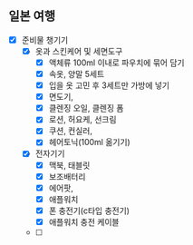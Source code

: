 ## 일본 여행
- [x] 준비물 챙기기
	- [x] 옷과 스킨케어 및 세면도구
		- [x] 액체류 100ml 이내로 파우치에 묶어 담기
		- [x] 속옷, 양말 5세트
		- [x] 입을 옷 고민 후 3세트만 가방에 넣기
		- [x] 면도기, 
		- [x] 클렌징 오일, 클렌징 폼
		- [x] 로션, 허요케, 선크림
		- [x] 쿠션, 컨실러, 
		- [x] 헤어토닉(100ml 옮기기)
	- [x] 전자기기
		- [x] 맥북, 태블릿
		- [x] 보조배터리
		- [x] 에어팟, 
		- [x] 애플워치
		- [x] 폰 충전기(c타입 충전기)
		- [x] 애플워치 충전 케이블
	- [ ] 